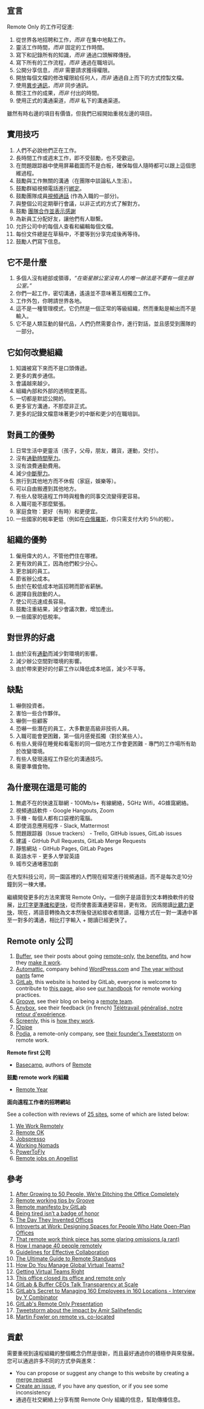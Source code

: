 ## 宣言

Remote Only 的工作可促進:

1. 從世界各地招聘和工作，_而非_ 在集中地點工作。
1. 靈活工作時間，_而非_ 固定的工作時間。
1. 寫下和記錄所有的知識，_而非_ 通過口頭解釋傳授。
1. 寫下所有的工作流程，_而非_ 通過在職培训。
1. 公開分享信息，_而非_ 需要請求獲得權限。
1. 開放每個文檔的修改權限給任何人，_而非_ 通過自上而下的方式控製文檔。
1. 使用[異步通訊](https://about.gitlab.com/2015/04/08/the-remote-manifesto/)，_而非_ 同步通訊。
1. 關注工作的成果，_而非_ 付出的時間。
1. 使用正式的溝通渠道，_而非_ 私下的溝通渠道。

雖然有時右邊的項目有價值，但我們已經開始重視左邊的項目。

## 實用技巧

1. 人們不必說他們正在工作。
1. 長時間工作或週末工作，即不受鼓勵，也不受歡迎。
1. 在問題跟踪器中使用屏幕截圖而不是白板，確保每個人隨時都可以跟上這個思維過程。
1. 鼓勵與工作無關的溝通（在團隊中談論私人生活）。
1. 鼓勵群組視頻電話進行[綁定](https://about.gitlab.com/2015/04/08/the-remote-manifesto/)。
1. 鼓勵團隊成員[視頻通話](https://about.gitlab.com/2015/04/08/the-remote-manifesto/) (作為入職的一部分)。
1. 與整個公司定期舉行會議，以非正式的方式了解對方。
1. 鼓勵 [團隊合作並表示感謝](https://about.gitlab.com/2015/04/08/the-remote-manifesto/)
1. 為新員工分配好友，讓他們有人聯繫。
1. 允許公司中的每個人查看和編輯每個文檔。
1. 每份文件總是在草稿中，不要等到分享完成後再等待。
1. 鼓勵人們寫下信息。

## 它不是什麼

1. 多個人沒有總部或領導，_“在衛星辦公室沒有人的唯一辦法是不要有一個主辦公室。”_
1. 你們一起工作，密切溝通，遙遠並不意味著互相獨立工作。
1. 工作外包，你聘請世界各地。
1. 這不是一種管理模式，它仍然是一個正常的等級組織，然而重點是輸出而不是輸入。
1. 它不是人類互動的替代品，人們仍然需要合作，進行對話，並且感受到團隊的一部分。

## 它如何改變組織

1. 知識被寫下來而不是口頭傳遞。
1. 更多的異步通信。
1. 會議越來越少。
1. 組織內部和外部的透明度更高。
1. 一切都是默認公開的。
1. 更多官方溝通，不那麼非正式。
1. 更多的記錄文檔意味著更少的中斷和更少的在職培訓。

## 對員工的優勢

1. 日常生活中更靈活（孩子，父母，朋友，雜貨，運動，交付）。
1. 沒有[通勤時間壓力](http://www.scientificamerican.com/article/commuting-takes-its-toll/)。
1. 沒有浪費通勤費用。
1. 減少[中斷壓力](https://www.washingtonpost.com/posteverything/wp/2014/12/30/google-got-it-wrong-the-open-office-trend-is-destroying-the-workplace/)。
1. 旅行到其他地方而不休假（家庭，娛樂等）。
1. 可以自由搬遷到其他地方。
1. 有些人發現遠程工作時與粗魯的同事交流變得更容易。
1. 入職可能不那麼緊張。
1. 家庭食物：更好（有時）和更便宜。
1. 一些國家的稅率更低（例如在[白俄羅斯](https://dev.by/lenta/main/yurlikbez-aytishnika-vybor-sistemy-nalogooblozheniya-dlya-it-predprinimateley)，你只需支付大約 5％的稅）。

## 組織的優勢

1. 僱用偉大的人，不管他們住在哪裡。
1. 更有效的員工，因為他們較少分心。
1. 更忠誠的員工。
1. 節省辦公成本。
1. 由於在較低成本地區招聘而節省薪酬。
1. 選擇自我啟動的人。
1. 使公司迅速成長容易。
1. 鼓勵注重結果，減少會議次數，增加產出。
1. 一些國家的低稅率。

## 對世界的好處

1. 由於沒有[通勤](http://www.scientificamerican.com/article/commuting-takes-its-toll/)而減少對環境的影響。
1. 減少辦公空間對環境的影響。
1. 由於帶來更好的付薪工作以降低成本地區，減少不平等。

## 缺點

1. 嚇倒投資者。
1. 害怕一些合作夥伴。
1. 嚇倒一些顧客
1. 恐嚇一些潛在的員工，大多數是高級非技術人員。
1. 入職可能會更困難，第一個月感覺孤獨（對於某些人）。
1. 有些人覺得在睡覺和看電影的同一個地方工作會更困難 - 專門的工作場所有助於改變環境。
1. 有些人發現遠程工作惡化的溝通技巧。
1. 需要準備食物。

## 為什麼現在這是可能的

1. 無處不在的快速互聯網 - 100Mb/s+ 有線網絡，5GHz Wifi，4G蜂窩網絡。
1. 視頻通話軟件 - Google Hangouts, Zoom
1. 手機 - 每個人都有口袋裡的電腦。
1. 即使消息應用程序 - Slack, Mattermost
1. 問題跟踪器（Issue trackers） - Trello, GitHub issues, GitLab issues
1. 建議 - GitHub Pull Requests, GitLab Merge Requests
1. 靜態網站 - GitHub Pages, GitLab Pages
1. 英語水平 - 更多人學習英語
1. 城市交通堵塞加劇


在大型科技公司，同一園區裡的人們現在經常進行視頻通話，而不是每次走10分鐘到另一棟大樓。

繼續開發更多的方法來實現 Remote Only。一個例子是語音到文本轉換軟件的發展，[比打字更準確和更快](http://tomtunguz.com/speech-more-accurate-faster-than-typing/)，從而使書面溝通更容易，更有效。
因爲閱讀[比聽力更快](https://en.wikipedia.org/wiki/Words_per_minute#Reading_and_comprehension)，現在，將語音轉換為文本然後發送給接收者閱讀，這種方式在一對一溝通中甚至一對多的溝通，相比打字輸入 + 閱讀已經更快了。

## Remote only 公司

1. [Buffer](https://buffer.com), see their posts about going [remote-only](https://open.buffer.com/no-office/), [the benefits](https://open.buffer.com/distributed-team-benefits/), and how they [make it work](https://open.buffer.com/buffer-distributed-team-how-we-work/).
1. [Automattic](https://automattic.com/about/), company behind [WordPress.com](wordpress.com) and [The year without pants](https://www.amazon.com/Year-Without-Pants-WordPress-com-Future/dp/1118660633) fame
1. [GitLab](https://about.gitlab.com), this website is hosted by GitLab, everyone is welcome to contribute to [this page](https://gitlab.com/gitlab-com/www-remoteonly-org/blob/master/source/index.html.md), also see [our handbook](https://about.gitlab.com/handbook/) for remote working practices.
1. [Groove](https://www.groovehq.com/), see their blog on being a [remote team](https://www.groovehq.com/blog/being-a-remote-team).
1. [Anybox](https://anybox.fr/), see their feedback (in french) [Télétravail généralisé, notre retour d'expérience](https://anybox.fr/blog/teletravail-generalise-confiance-et-seminaires).
1. [Screenly](https://www.screenly.io), this is [how they work](https://www.screenly.io/blog/2016/11/23/how-we-work-at-screenly/).
1. [IOpipe](https://iopipe.com)
1. [Podia](https://www.podia.com), a remote-only company, see [their founder's Tweetstorm](https://twitter.com/spencerfry/status/1001107544713121792) on remote work.

**Remote first 公司**

- [Basecamp](https://basecamp.com/), authors of [Remote](https://37signals.com/remote)

**鼓勵 remote work 的組織**

- [Remote Year](http://www.remoteyear.com/)

**面向遠程工作者的招聘網站**

See a collection with reviews of [25 sites](http://skillcrush.com/2014/10/10/sites-finding-remote-work/), some of which are listed below:

1. [We Work Remotely](https://weworkremotely.com)
1. [Remote OK](https://remoteok.io)
1. [Jobspresso](https://jobspresso.co/)
1. [Working Nomads](http://www.workingnomads.co/jobs)
1. [PowerToFly](https://powertofly.com)
1. [Remote jobs on Angellist](https://angel.co/job-collections/remote)

## 參考

1. [After Growing to 50 People, We’re Ditching the Office Completely](https://open.buffer.com/no-office/)
1. [Remote working tips by Groove](https://www.groovehq.com/blog/remote-work-tips)
1. [Remote manifesto by GitLab](https://about.gitlab.com/2015/04/08/the-remote-manifesto/)
1. [Being tired isn’t a badge of honor](https://m.signalvnoise.com/being-tired-isn-t-a-badge-of-honor-fa6d4c8cff4e)
1. [The Day They Invented Offices](https://shift.infinite.red/a-hypothetical-conversation-with-a-real-estate-developer-in-a-world-without-offices-53cd7be0942#.pufgl7l3a)
1. [Introverts at Work: Designing Spaces for People Who Hate Open-Plan Offices](http://www.bloomberg.com/news/articles/2014-06-16/open-plan-offices-for-people-who-hate-open-plan-offices)
1. [That remote work think piece has some glaring omissions (a rant)](http://www.catehuston.com/blog/2016/04/07/that-remote-work-think-piece-has-some-glaring-omissions/)
1. [How I manage 40 people remotely](http://ryancarson.com/post/24884883426/how-i-manage-40-people-remotely)
1. [Guidelines for Effective Collaboration](https://github.com/ride/collaboration-guides)
1. [The Ultimate Guide to Remote Standups](http://blog.idonethis.com/ultimate-guide-remote-standups/)
1. [How Do You Manage Global Virtual Teams?](https://en.wikibooks.org/wiki/Managing_Groups_and_Teams/How_Do_You_Manage_Global_Virtual_Teams%3F)
1. [Getting Virtual Teams Right](https://hbr.org/2014/12/getting-virtual-teams-right)
1. [This office closed its office and remote only](http://tapes.scalevp.com/remote-only-gitlab-sytse-sid-sijbrandij/)
1. [GitLab & Buffer CEOs Talk Transparency at Scale](https://about.gitlab.com/2017/03/14/buffer-and-gitlab-ceos-talk-transparency/)
1. [GitLab’s Secret to Managing 160 Employees in 160 Locations - Interview by Y Combinator](https://blog.ycombinator.com/gitlab-distributed-startup/)
1. [GitLab's Remote Only Presentation](https://docs.google.com/presentation/d/1JHHYQvAhsudGz8QB8nqp5ScJjqyhPD3ehCoKOlZb7VE/edit#slide=id.g1d6fee80ee_0_348)
1. [Tweetstorm about the impact by Amir Salihefendic](https://twitter.com/amix3k/status/881251640795439104)
1. [Martin Fowler on remote vs. co-located](https://martinfowler.com/articles/remote-or-co-located.html)

## 貢獻

需要重視到遠程組織的整個概念仍然是很新，而且最好通過你的積極參與來發展。您可以通過許多不同的方式參與進來：

- You can propose or suggest any change to this website by creating a [merge request](https://gitlab.com/gitlab-com/www-remoteonly-org/merge_requests/)
- [Create an issue](https://gitlab.com/gitlab-com/www-remoteonly-org/issues/), if you have any question, or if you see some inconsistency
- 通過在社交網絡上分享有關 Remote Only 組織的信息，幫助傳播信息。
